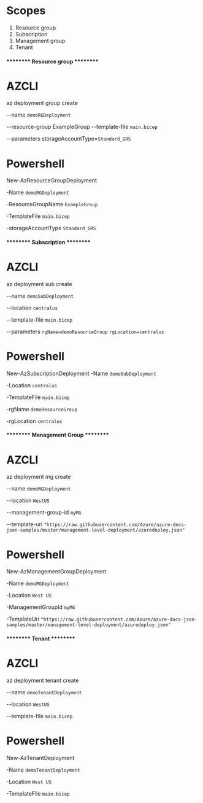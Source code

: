 # Scopes

1) Resource group
2) Subscription
3) Management group
4) Tenant

#### ******** Resource group ********

# AZCLI
az deployment group create 
 
  --name `demoRGDeployment ` 
 
 --resource-group ExampleGroup 
  --template-file `main.bicep `
 
 --parameters storageAccountType=`Standard_GRS`

# Powershell
New-AzResourceGroupDeployment 
 
  -Name `demoRGDeployment `
 
 -ResourceGroupName `ExampleGroup `
 
  -TemplateFile `main.bicep `
 
 -storageAccountType `Standard_GRS `

#### ******** Subscription ********

# AZCLI
az deployment sub create 
  
  --name `demoSubDeployment` 
 
  --location `centralus` 
 
  --template-file `main.bicep` 
  
  --parameters `rgName=demoResourceGroup` `rgLocation=centralus`

# Powershell
New-AzSubscriptionDeployment 
  -Name `demoSubDeployment `
  
  -Location `centralus` 
  
  -TemplateFile `main.bicep `
  
  -rgName `demoResourceGroup `
  
  -rgLocation `centralus`

#### ******** Management Group ********

# AZCLI
az deployment mg create 
 
  --name `demoMGDeployment` 

  --location `WestUS` 

  --management-group-id `myMG` 

  --template-uri `"https://raw.githubusercontent.com/Azure/azure-docs-json-samples/master/management-level-deployment/azuredeploy.json"`

# Powershell
New-AzManagementGroupDeployment 

  -Name `demoMGDeployment `

  -Location `West US `

  -ManagementGroupId `myMG `

  -TemplateUri `"https://raw.githubusercontent.com/Azure/azure-docs-json-samples/master/management-level-deployment/azuredeploy.json"`


#### ******** Tenant ********

# AZCLI
az deployment tenant create 

  --name `demoTenantDeployment`

  --location `WestUS`

  --template-file `main.bicep`

# Powershell
New-AzTenantDeployment 
 
  -Name `demoTenantDeployment `
  
  -Location `West US`
  
  -TemplateFile `main.bicep`
